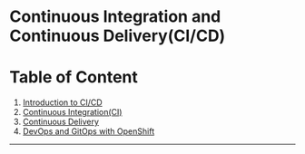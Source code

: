 # Continuous Integration and Continuous Delivery(CI/CD)

# Table of Content
1. [Introduction to CI/CD](./cicd_intro.md)
2. [Continuous Integration(CI)](./continuous_integration.md)
3. [Continuous Delivery](./continuous_delivery.md)
4. [DevOps and GitOps with OpenShift](./openshift_devops_gitops.md)

---
